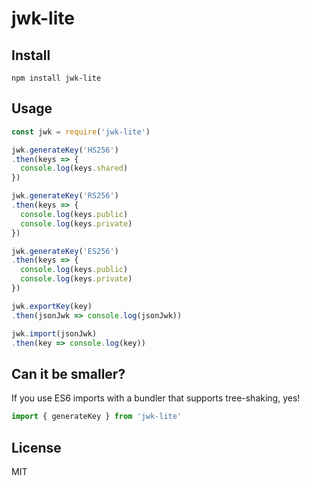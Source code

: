 # jwk-lite

## Install

`npm install jwk-lite`

## Usage

```javascript
const jwk = require('jwk-lite')

jwk.generateKey('HS256')
.then(keys => {
  console.log(keys.shared)
})

jwk.generateKey('RS256')
.then(keys => {
  console.log(keys.public)
  console.log(keys.private)
})

jwk.generateKey('ES256')
.then(keys => {
  console.log(keys.public)
  console.log(keys.private)
})

jwk.exportKey(key)
.then(jsonJwk => console.log(jsonJwk))

jwk.import(jsonJwk)
.then(key => console.log(key))
```

## Can it be smaller?

If you use ES6 imports with a bundler that supports tree-shaking, yes!

```javascript
import { generateKey } from 'jwk-lite'
```

## License

MIT
